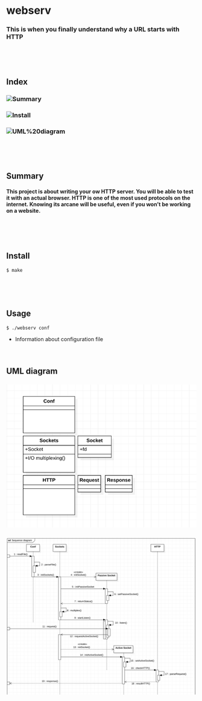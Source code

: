 # webserv
### This is when you finally understand why a URL starts with HTTP
<br/><br/><br/>

## Index
### ![Summary](Summary)
### ![Install](Install)
### ![UML%20diagram](UML%20diagram)
<br/><br/><br/>

## Summary
#### This project is about writing your ow HTTP server. You will be able to test it with an actual browser. HTTP is one of the most used protocols on the internet. Knowing its arcane will be useful, even if you won’t be working on a website.
<br/><br/><br/>

## Install
	$ make

<br/><br/><br/>

## Usage
	$ ./webserv conf
* Information about configuration file
<br/><br/><br/>

## UML diagram
### ![Class diagram](./assets/Class%20diagram.png)
### ![Sequence diagram](./assets/Sequence%20diagram.png)